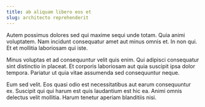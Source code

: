 ```yaml
---
title: ab aliquam libero eos et
slug: architecto reprehenderit
---
```


Autem possimus dolores sed qui maxime sequi unde totam. Quia animi voluptatem. Nam incidunt consequatur amet aut minus omnis et. In non qui. Et et mollitia laboriosam qui iste.

Minus voluptas et ad consequuntur velit quis enim. Qui adipisci consequatur sint distinctio in placeat. Et corporis laboriosam aut quia suscipit ipsa dolor tempora. Pariatur ut quia vitae assumenda sed consequuntur neque.

Eum sed velit. Eos quasi odio est necessitatibus aut earum consequuntur ex. Suscipit qui qui harum est quis laudantium est hic ea. Animi omnis delectus velit mollitia. Harum tenetur aperiam blanditiis nisi.
